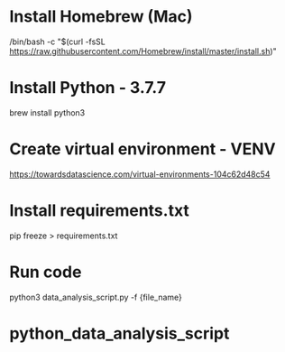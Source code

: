 # Install Homebrew (Mac)
/bin/bash -c "$(curl -fsSL https://raw.githubusercontent.com/Homebrew/install/master/install.sh)"

# Install Python - 3.7.7
brew install python3

# Create virtual environment - VENV
https://towardsdatascience.com/virtual-environments-104c62d48c54

# Install requirements.txt
pip freeze > requirements.txt

# Run code
python3 data_analysis_script.py -f {file_name}





# python_data_analysis_script
